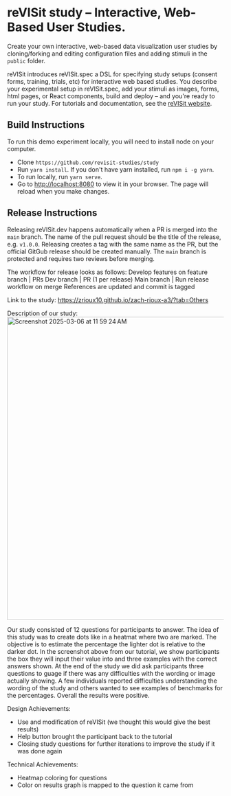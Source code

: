 # reVISit study – Interactive, Web-Based User Studies.  

Create your own interactive, web-based data visualization user studies by cloning/forking and editing configuration files and adding stimuli in the `public` folder. 

reVISit introduces reVISit.spec a DSL for specifying study setups (consent forms, training, trials, etc) for interactive web based studies. You describe your experimental setup in reVISit.spec, add your stimuli as images, forms, html pages, or React components, build and deploy – and you're ready to run your study. For tutorials and documentation, see the [reVISit website](https://revisit.dev). 

## Build Instructions

To run this demo experiment locally, you will need to install node on your computer. 

* Clone `https://github.com/revisit-studies/study`
* Run `yarn install`. If you don't have yarn installed, run `npm i -g yarn`. 
* To run locally, run `yarn serve`.
* Go to [http://localhost:8080](http://localhost:8080) to view it in your browser. The page will reload when you make changes. 

## Release Instructions

Releasing reVISit.dev happens automatically when a PR is merged into the `main` branch. The name of the pull request should be the title of the release, e.g. `v1.0.0`. Releasing creates a tag with the same name as the PR, but the official GitGub release should be created manually. The `main` branch is protected and requires two reviews before merging.

The workflow for release looks as follows:
Develop features on feature branch
| PRs
Dev branch
| PR (1 per release)
Main branch
| Run release workflow on merge
References are updated and commit is tagged


Link to the study: https://zrioux10.github.io/zach-rioux-a3/?tab=Others 

Description of our study:
<img width="706" alt="Screenshot 2025-03-06 at 11 59 24 AM" src="https://github.com/user-attachments/assets/98448734-5802-4891-9210-106c096894f4" />

Our study consisted of 12 questions for participants to answer. The idea of this study was to create dots like in a heatmat where two are marked. The objective is to estimate the percentage the lighter dot is relative to the darker dot. In the screenshot above from our tutorial, we show participants the box they will input their value into and three examples with the correct answers shown. At the end of the study we did ask participants three questions to guage if there was any difficulties with the wording or image actually showing. A few individuals reported difficulties understanding the wording of the study and others wanted to see examples of benchmarks for the percentages. Overall the results were positive.

Design Achievements:
- Use and modification of reVISit (we thought this would give the best results)
- Help button brought the participant back to the tutorial
- Closing study questions for further iterations to improve the study if it was done again

Technical Achievements:
- Heatmap coloring for questions
- Color on results graph is mapped to the question it came from
